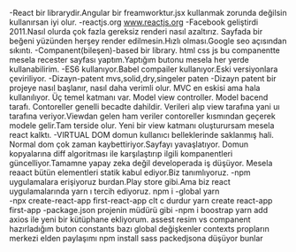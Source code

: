 -React bir librarydir.Angular bir freamworktur.jsx kullanmak zorunda değilsin kullanırsan iyi olur.
-reactjs.org  www.reactjs.org
-Facebook geliştirdi 2011.Nasıl olurda çok fazla gereksiz renderi nasıl azaltırız. Sayfada bir beğeni yüzünden herşey render edilmesin.Hızlı olması.Google seo açısından sıkıntı.
-Companent(bileşen)-based bir library. html css js bu companentte mesela recester sayfası yaptım.Yaptığım butonu mesela her yerde kullanabilirim.
-ES6 kullanıyor.Babel compailer kullanıyor.Eski versiyonlara çeviriliyor.
-Dizayn-patent mvs,solid,dry,singeler paten
-Dizayn patent bir projeye nasıl başlanır, nasıl daha verimli olur. MVC en eskisi ama hala kullanılıyor. Üç temel katmanı var. Model view controller. Model bacend tarafı. Contoreller genelli becadte dahildir. Verileri alıp view tarafına yani uı tarafına veriyor.Viewdan gelen ham veriler contoreller kısmından geçerek modele gelir.Tam terside olur. Yeni bir view katmanı oluşturursam mesela react kalktı.
-VIRTUAL DOM domun kullanıcı belleklerinde saklanmış hali. Normal dom çok zaman kaybettiriyor.Sayfayı yavaşlatıyor. Domun kopyalarına diff algoritması ile karşılaştırıp ilgili kompanentleri güncelliyor.Tamamne yapay zeka değil developerada iş düşüyor. Mesela reaact bütün elementleri statik kabul ediyor.Biz tanımlıyoruz.
-npm uygulamalara erişiyoruz burdan.Play store gibi.Ama biz react uygulamalarında yarn ı tercih ediyoruz. npm i -global yarn   
-npx create-react-app first-react-app     clt c durdur
yarn create react-app first-app
-package.json projenin müdürü gibi
-npm i boostrap yarn add axios ile yeni bir kütüphane ekliyorum.
assest resim vs
companent hazırladığım buton
constants bazı global değişkenler
contexts propların merkezi elden paylaşımı
npm install sass       packedjsona düşüyor bunlar
